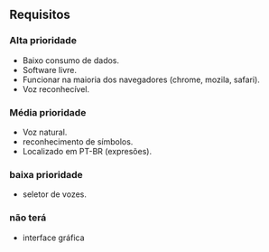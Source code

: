 ## Requisitos

### Alta prioridade

- Baixo consumo de dados.
- Software livre.
- Funcionar na maioria dos navegadores (chrome, mozila, safari).
- Voz reconhecível.

### Média prioridade

- Voz natural.
- reconhecimento de símbolos.
- Localizado em PT-BR (expresões).

### baixa prioridade

- seletor de vozes.


### não terá

- interface gráfica
